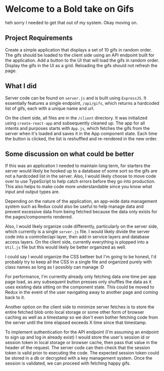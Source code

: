 # Welcome to a Bold take on Gifs
heh sorry I needed to get that out of my system. Okay moving on.

## Project Requirements
Create a simple application that displays a set of 10 gifs in random order. The gifs should be loaded to the client side using an API endpoint built for the application. Add a button to the UI that will load the gifs in random order. Display the gifs in the UI as a grid. Reloading the gifs should not refresh the page.

## What I did
Server code can be found on `server.js` and is built using `ExpressJS`. It essentially features a single endpoint, `/api/gifs`, which returns a hardcoded list of gifs, each with a unique name and url.

On the client side, all files are in the `/client` directory. It was initialized using `create-react-app` and subsequently cleaned up. The app for all intents and purposes starts with `App.js`, which fetches the gifs from the server when it's loaded and saves it in the App component state. Each time the button is clicked, the list is reshuffled and re-rendered in the new order.

## Some discussion on what could be better
If this was an application I needed to maintain long term, for starters the server would likely be hooked up to a database of some sort so the gifs are not a hardcoded list in the server. Also, I would likely choose to move code over to use TypeScript to help catch errors before they go into production. This also helps to make code more understandable since you know what input and output types are.

Depending on the nature of the application, an app-wide data management system such as Redux could also be useful to help manage data and prevent excessive data from being fetched because the data only exists for the pages/components rendered.

Also, I would likely organize code differently, particularly on the server side, which currently is a single `server.js` file. I would likely divide the server code into a controller/api layer, then add in service layers and database access layers. On the client side, currently everything is plopped into a `Util.js` file but this would likely be better organized as well.

I could say I would organize the CSS betteer but I'm going to be honest, I'd probably try to keep all the CSS in a single file and organized purely with class names as long as I possibly can manage :D

For performance, I'm currently already only fetching data one time per app page load, as any subsequent button presses only shuffles the data as it uses existing data sitting on the component state. This could be moved to Redux in the event of the user navigating away to another page and coming back to it.

Another option on the client side to minimize server fetches is to store the entire fetched blob onto local storage or some other form of browser caching as well as a timestamp so we don't even bother fetching code from the server until the time elapsed exceeds X time since that timestamp.

To implement authentication for the API endpoint (I'm assuming an endpoint to sign up and log in already exist) I would store the user's session id or session token in local storage or browser cache, then pass that value in the header of the request. The server code can then check that the session token is valid prior to executing the code. The expected session token could be stored in a db or decrypted with a key management system. Once the session is validated, we can proceed with fetching happy gifs.